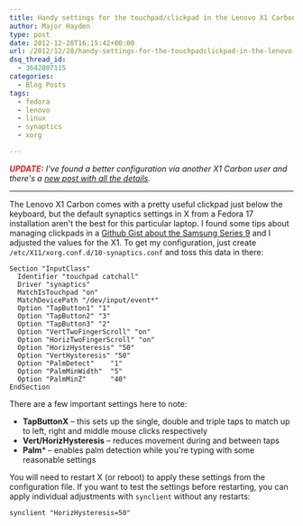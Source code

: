 ```yaml
---
title: Handy settings for the touchpad/clickpad in the Lenovo X1 Carbon
author: Major Hayden
type: post
date: 2012-12-28T16:15:42+00:00
url: /2012/12/28/handy-settings-for-the-touchpadclickpad-in-the-lenovo-x1-carbon/
dsq_thread_id:
  - 3642807115
categories:
  - Blog Posts
tags:
  - fedora
  - lenovo
  - linux
  - synaptics
  - xorg

---
```

_<strong style="color: #D42020;">UPDATE:</strong> I've found a better configuration via another X1 Carbon user and there's a [new post with all the details][1]._

* * *

The Lenovo X1 Carbon comes with a pretty useful clickpad just below the keyboard, but the default synaptics settings in X from a Fedora 17 installation aren't the best for this particular laptop. I found some tips about managing clickpads in a [Github Gist about the Samsung Series 9][2] and I adjusted the values for the X1. To get my configuration, just create `/etc/X11/xorg.conf.d/10-synaptics.conf` and toss this data in there:

```
Section "InputClass"
  Identifier "touchpad catchall"
  Driver "synaptics"
  MatchIsTouchpad "on"
  MatchDevicePath "/dev/input/event*"
  Option "TapButton1" "1"
  Option "TapButton2" "3"
  Option "TapButton3" "2"
  Option "VertTwoFingerScroll" "on"
  Option "HorizTwoFingerScroll" "on"
  Option "HorizHysteresis" "50"
  Option "VertHysteresis" "50"
  Option "PalmDetect"    "1"
  Option "PalmMinWidth"  "5"
  Option "PalmMinZ"      "40"
EndSection
```

There are a few important settings here to note:

  * **TapButtonX** &#8211; this sets up the single, double and triple taps to match up to left, right and middle mouse clicks respectively
  * **Vert/HorizHysteresis** &#8211; reduces movement during and between taps
  * **Palm*** &#8211; enables palm detection while you're typing with some reasonable settings

You will need to restart X (or reboot) to apply these settings from the configuration file. If you want to test the settings before restarting, you can apply individual adjustments with `synclient` without any restarts:

```
synclient "HorizHysteresis=50"
```

 [1]: /2013/08/24/get-a-rock-solid-linux-touchpad-configuration-for-the-lenovo-x1-carbon/
 [2]: https://gist.github.com/2382480
